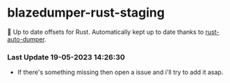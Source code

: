 # blazedumper-rust-staging

🚀 Up to date offsets for Rust. Automatically kept up to date thanks to [rust-auto-dumper](https://github.com/Akandesh/rust-auto-dumper).


### Last Update 19-05-2023 14:26:30
- If there's something missing then open a issue and i'll try to add it asap.